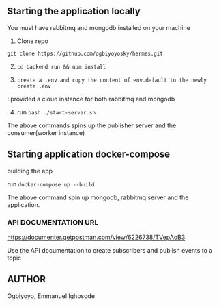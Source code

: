 ## Starting the application locally

You must have rabbitmq and mongodb installed on your machine

1. Clone repo

`git clone https://github.com/ogbiyoyosky/hermes.git`

2. `cd backend run && npm install`

3. `create a .env and copy the content of env.default to the newly create .env`

I provided a cloud instance for both rabbitmq and mongodb

4. run `bash ./start-server.sh`

The above commands spins up the publisher server and the consumer(worker instance)

## Starting application docker-compose

building the app

run `docker-compose up --build`

The above command spin up mongodb, rabbitmq server and the application.

### API DOCUMENTATION URL

https://documenter.getpostman.com/view/6226738/TVepAoB3

Use the API documentation to create subscribers and publish events to a topic

## AUTHOR

Ogbiyoyo, Emmanuel Ighosode
